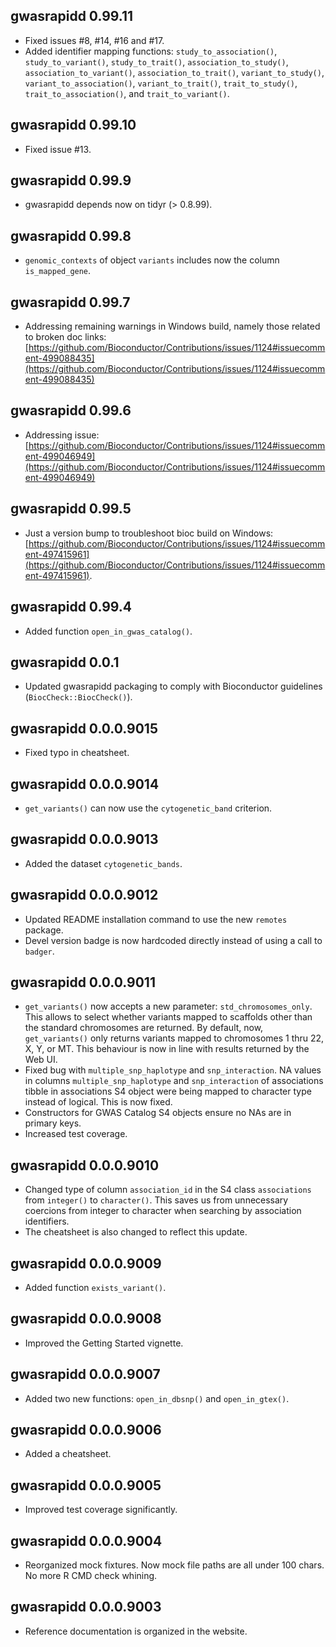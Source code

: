 ## gwasrapidd 0.99.11
- Fixed issues #8, #14, #16 and #17.
- Added identifier mapping functions: `study_to_association()`, `study_to_variant()`, `study_to_trait()`, `association_to_study()`, `association_to_variant()`, `association_to_trait()`, `variant_to_study()`, `variant_to_association()`, `variant_to_trait()`, `trait_to_study()`, `trait_to_association()`, and `trait_to_variant()`.

## gwasrapidd 0.99.10
- Fixed issue #13.

## gwasrapidd 0.99.9
- gwasrapidd depends now on tidyr (> 0.8.99).

## gwasrapidd 0.99.8
- `genomic_contexts` of object `variants` includes now the column `is_mapped_gene`.

## gwasrapidd 0.99.7
- Addressing remaining warnings in Windows build, namely those related to broken doc links: [https://github.com/Bioconductor/Contributions/issues/1124#issuecomment-499088435](https://github.com/Bioconductor/Contributions/issues/1124#issuecomment-499088435)

## gwasrapidd 0.99.6
- Addressing issue: [https://github.com/Bioconductor/Contributions/issues/1124#issuecomment-499046949](https://github.com/Bioconductor/Contributions/issues/1124#issuecomment-499046949)

## gwasrapidd 0.99.5
- Just a version bump to troubleshoot bioc build on Windows: [https://github.com/Bioconductor/Contributions/issues/1124#issuecomment-497415961](https://github.com/Bioconductor/Contributions/issues/1124#issuecomment-497415961).

## gwasrapidd 0.99.4
- Added function `open_in_gwas_catalog()`.

## gwasrapidd 0.0.1
- Updated gwasrapidd packaging to comply with Bioconductor guidelines (`BiocCheck::BiocCheck()`).

## gwasrapidd 0.0.0.9015
- Fixed typo in cheatsheet.

## gwasrapidd 0.0.0.9014
- `get_variants()` can now use the `cytogenetic_band` criterion.

## gwasrapidd 0.0.0.9013
- Added the dataset `cytogenetic_bands`.

## gwasrapidd 0.0.0.9012
- Updated README installation command to use the new `remotes` package.
- Devel version badge is now hardcoded directly instead of using a call to `badger`.

## gwasrapidd 0.0.0.9011
- `get_variants()` now accepts a new parameter: `std_chromosomes_only`. This allows to select whether  variants mapped to scaffolds other than the standard chromosomes are returned. By default, now, `get_variants()` only returns variants mapped to chromosomes 1 thru 22, X, Y, or MT. This behaviour is now in line with results returned by the Web UI.
- Fixed bug with `multiple_snp_haplotype` and `snp_interaction`. NA values in columns `multiple_snp_haplotype` and `snp_interaction` of associations tibble in associations S4 object were being mapped to character type instead of logical. This is now fixed.
- Constructors for GWAS Catalog S4 objects ensure no NAs are in primary keys.
- Increased test coverage.

## gwasrapidd 0.0.0.9010

- Changed type of column `association_id` in the S4 class `associations` from
`integer()` to `character()`. This saves us from unnecessary coercions from 
integer to character when searching by association identifiers.
- The cheatsheet is also changed to reflect this update.

## gwasrapidd 0.0.0.9009

- Added function `exists_variant()`.

## gwasrapidd 0.0.0.9008

- Improved the Getting Started vignette.

## gwasrapidd 0.0.0.9007

- Added two new functions: `open_in_dbsnp()` and `open_in_gtex()`.

## gwasrapidd 0.0.0.9006

- Added a cheatsheet.

## gwasrapidd 0.0.0.9005

- Improved test coverage significantly.

## gwasrapidd 0.0.0.9004

- Reorganized mock fixtures. Now mock file paths are all under 100 chars. No
more R CMD check whining.

## gwasrapidd 0.0.0.9003

- Reference documentation is organized in the website.
